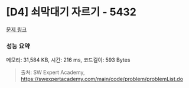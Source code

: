 # [D4] 쇠막대기 자르기 - 5432 

[문제 링크](https://swexpertacademy.com/main/code/problem/problemDetail.do?contestProbId=AWVl47b6DGMDFAXm) 

### 성능 요약

메모리: 31,584 KB, 시간: 216 ms, 코드길이: 593 Bytes



> 출처: SW Expert Academy, https://swexpertacademy.com/main/code/problem/problemList.do